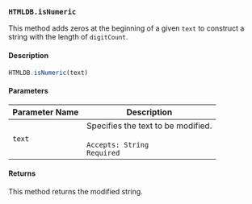 ### `HTMLDB.isNumeric`

This method adds zeros at the beginning of a given `text` to construct a string with the length of `digitCount`.

#### Description

```javascript
HTMLDB.isNumeric(text)
```

#### Parameters

| Parameter Name             | Description                               |
| -------------------------- | ----------------------------------------- |
| `text` | Specifies the text to be modified.<br><br>`Accepts: String`<br>`Required` |

#### Returns

This method returns the modified string.